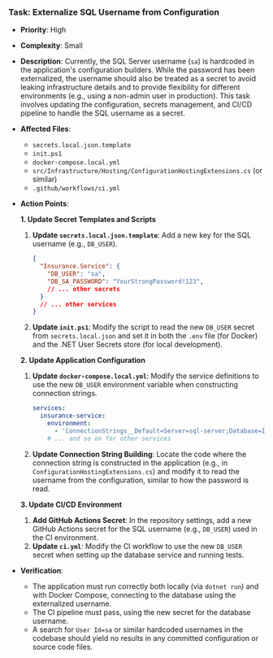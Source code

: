### Task: Externalize SQL Username from Configuration

-   **Priority**: High
-   **Complexity**: Small
-   **Description**: Currently, the SQL Server username (`sa`) is hardcoded in the application's configuration builders. While the password has been externalized, the username should also be treated as a secret to avoid leaking infrastructure details and to provide flexibility for different environments (e.g., using a non-admin user in production). This task involves updating the configuration, secrets management, and CI/CD pipeline to handle the SQL username as a secret.
-   **Affected Files**:
    -   `secrets.local.json.template`
    -   `init.ps1`
    -   `docker-compose.local.yml`
    -   `src/Infrastructure/Hosting/ConfigurationHostingExtensions.cs` (or similar)
    -   `.github/workflows/ci.yml`

-   **Action Points**:

    **1. Update Secret Templates and Scripts**
    1.  **Update `secrets.local.json.template`**: Add a new key for the SQL username (e.g., `DB_USER`).
        ```json
        {
          "Insurance.Service": {
            "DB_USER": "sa",
            "DB_SA_PASSWORD": "YourStrongPassword!123",
            // ... other secrets
          }
          // ... other services
        }
        ```
    2.  **Update `init.ps1`**: Modify the script to read the new `DB_USER` secret from `secrets.local.json` and set it in both the `.env` file (for Docker) and the .NET User Secrets store (for local development).

    **2. Update Application Configuration**
    1.  **Update `docker-compose.local.yml`**: Modify the service definitions to use the new `DB_USER` environment variable when constructing connection strings.
        ```yaml
        services:
          insurance-service:
            environment:
              - 'ConnectionStrings__Default=Server=sql-server;Database=InsuranceDb;User Id=${DB_USER};Password=${DB_SA_PASSWORD};TrustServerCertificate=True;'
            # ... and so on for other services
        ```
    2.  **Update Connection String Building**: Locate the code where the connection string is constructed in the application (e.g., in `ConfigurationHostingExtensions.cs`) and modify it to read the username from the configuration, similar to how the password is read.

    **3. Update CI/CD Environment**
    1.  **Add GitHub Actions Secret**: In the repository settings, add a new GitHub Actions secret for the SQL username (e.g., `DB_USER`) used in the CI environment.
    2.  **Update `ci.yml`**: Modify the CI workflow to use the new `DB_USER` secret when setting up the database service and running tests.

-   **Verification**:
    -   The application must run correctly both locally (via `dotnet run`) and with Docker Compose, connecting to the database using the externalized username.
    -   The CI pipeline must pass, using the new secret for the database username.
    -   A search for `User Id=sa` or similar hardcoded usernames in the codebase should yield no results in any committed configuration or source code files.
